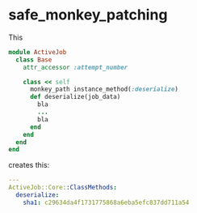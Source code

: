 # safe_monkey_patching

This
```ruby
module ActiveJob
  class Base
    attr_accessor :attempt_number

    class << self
      monkey_path instance_method(:deserialize)
      def deserialize(job_data)
        bla
        ...
        bla
      end
    end
  end
end
````

creates this:
```yml
---
ActiveJob::Core::ClassMethods:
  deserialize:
    sha1: c29634da4f1731775868a6eba5efc837dd711a54
```
